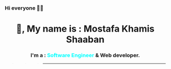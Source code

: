 ### Hi everyone 🤝🤗

  <h1 align="center">
    👋, My name is : Mostafa Khamis Shaaban
  </h1>


  <h3 align="center">
    I'm a : <span style='color:aqua'>Software Engineer</span> & Web developer.
  </h3>
</font>

>>> ---